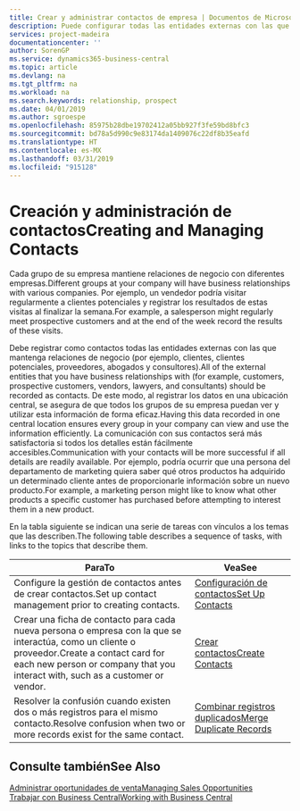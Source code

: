```yaml
---
title: Crear y administrar contactos de empresa | Documentos de Microsoft
description: Puede configurar todas las entidades externas con las que mantenga una relación de negocio (por ejemplo clientes potenciales, clientes, proveedores y consultores) como contactos.
services: project-madeira
documentationcenter: ''
author: SorenGP
ms.service: dynamics365-business-central
ms.topic: article
ms.devlang: na
ms.tgt_pltfrm: na
ms.workload: na
ms.search.keywords: relationship, prospect
ms.date: 04/01/2019
ms.author: sgroespe
ms.openlocfilehash: 85975b28dbe19702412a05bb927f3fe59bd8bfc3
ms.sourcegitcommit: bd78a5d990c9e83174da1409076c22df8b35eafd
ms.translationtype: HT
ms.contentlocale: es-MX
ms.lasthandoff: 03/31/2019
ms.locfileid: "915128"
---
```

# <a name="creating-and-managing-contacts"></a><span data-ttu-id="ef4c8-103">Creación y administración de contactos</span><span class="sxs-lookup"><span data-stu-id="ef4c8-103">Creating and Managing Contacts</span></span>
<span data-ttu-id="ef4c8-104">Cada grupo de su empresa mantiene relaciones de negocio con diferentes empresas.</span><span class="sxs-lookup"><span data-stu-id="ef4c8-104">Different groups at your company will have business relationships with various companies.</span></span> <span data-ttu-id="ef4c8-105">Por ejemplo, un vendedor podría visitar regularmente a clientes potenciales y registrar los resultados de estas visitas al finalizar la semana.</span><span class="sxs-lookup"><span data-stu-id="ef4c8-105">For example, a salesperson might regularly meet prospective customers and at the end of the week record the results of these visits.</span></span>

<span data-ttu-id="ef4c8-106">Debe registrar como contactos todas las entidades externas con las que mantenga relaciones de negocio (por ejemplo, clientes, clientes potenciales, proveedores, abogados y consultores).</span><span class="sxs-lookup"><span data-stu-id="ef4c8-106">All of the external entities that you have business relationships with (for example, customers, prospective customers, vendors, lawyers, and consultants) should be recorded as contacts.</span></span> <span data-ttu-id="ef4c8-107">De este modo, al registrar los datos en una ubicación central, se asegura de que todos los grupos de su empresa puedan ver y utilizar esta información de forma eficaz.</span><span class="sxs-lookup"><span data-stu-id="ef4c8-107">Having this data recorded in one central location ensures every group in your company can view and use the information efficiently.</span></span> <span data-ttu-id="ef4c8-108">La comunicación con sus contactos será más satisfactoria si todos los detalles están fácilmente accesibles.</span><span class="sxs-lookup"><span data-stu-id="ef4c8-108">Communication with your contacts will be more successful if all details are readily available.</span></span> <span data-ttu-id="ef4c8-109">Por ejemplo, podría ocurrir que una persona del departamento de marketing quiera saber qué otros productos ha adquirido un determinado cliente antes de proporcionarle información sobre un nuevo producto.</span><span class="sxs-lookup"><span data-stu-id="ef4c8-109">For example, a marketing person might like to know what other products a specific customer has purchased before attempting to interest them in a new product.</span></span>

<span data-ttu-id="ef4c8-110">En la tabla siguiente se indican una serie de tareas con vínculos a los temas que las describen.</span><span class="sxs-lookup"><span data-stu-id="ef4c8-110">The following table describes a sequence of tasks, with links to the topics that describe them.</span></span>

| <span data-ttu-id="ef4c8-111">Para</span><span class="sxs-lookup"><span data-stu-id="ef4c8-111">To</span></span> | <span data-ttu-id="ef4c8-112">Vea</span><span class="sxs-lookup"><span data-stu-id="ef4c8-112">See</span></span> |
| --- | --- |
| <span data-ttu-id="ef4c8-113">Configure la gestión de contactos antes de crear contactos.</span><span class="sxs-lookup"><span data-stu-id="ef4c8-113">Set up contact management prior to creating contacts.</span></span> |[<span data-ttu-id="ef4c8-114">Configuración de contactos</span><span class="sxs-lookup"><span data-stu-id="ef4c8-114">Set Up Contacts</span></span>](marketing-setup-contacts.md) |
| <span data-ttu-id="ef4c8-115">Crear una ficha de contacto para cada nueva persona o empresa con la que se interactúa, como un cliente o proveedor.</span><span class="sxs-lookup"><span data-stu-id="ef4c8-115">Create a contact card for each new person or company that you interact with, such as a customer or vendor.</span></span> |[<span data-ttu-id="ef4c8-116">Crear contactos</span><span class="sxs-lookup"><span data-stu-id="ef4c8-116">Create Contacts</span></span>](marketing-create-contact-companies.md) |
|<span data-ttu-id="ef4c8-117">Resolver la confusión cuando existen dos o más registros para el mismo contacto.</span><span class="sxs-lookup"><span data-stu-id="ef4c8-117">Resolve confusion when two or more records exist for the same contact.</span></span>|[<span data-ttu-id="ef4c8-118">Combinar registros duplicados</span><span class="sxs-lookup"><span data-stu-id="ef4c8-118">Merge Duplicate Records</span></span>](sales-how-merge-duplicate-records.md)|

## <a name="see-also"></a><span data-ttu-id="ef4c8-119">Consulte también</span><span class="sxs-lookup"><span data-stu-id="ef4c8-119">See Also</span></span>
[<span data-ttu-id="ef4c8-120">Administrar oportunidades de venta</span><span class="sxs-lookup"><span data-stu-id="ef4c8-120">Managing Sales Opportunities</span></span>](marketing-manage-sales-opportunities.md)  
[<span data-ttu-id="ef4c8-121">Trabajar con Business Central</span><span class="sxs-lookup"><span data-stu-id="ef4c8-121">Working with Business Central</span></span>](ui-work-product.md)  
